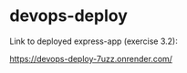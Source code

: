 # devops-deploy

Link to deployed express-app (exercise 3.2):

https://devops-deploy-7uzz.onrender.com/